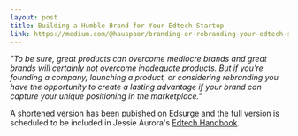 ```yaml
---
layout: post
title: Building a Humble Brand for Your Edtech Startup
link: https://medium.com/@hauspoor/branding-or-rebranding-your-edtech-startup-380b0ffd2043
---
```


*"To be sure, great products can overcome mediocre brands and great brands will certainly not overcome inadequate products. But if you’re founding a company, launching a product, or considering rebranding you have the opportunity to create a lasting advantage if your brand can capture your unique positioning in the marketplace."*

A shortened version has been pubished on [Edsurge](https://www.edsurge.com/n/2015-01-13-building-a-humble-brand-for-your-startup) and the full version is scheduled to be included in Jessie Aurora's [Edtech Handbook](http://edtechhandbook.com/).


